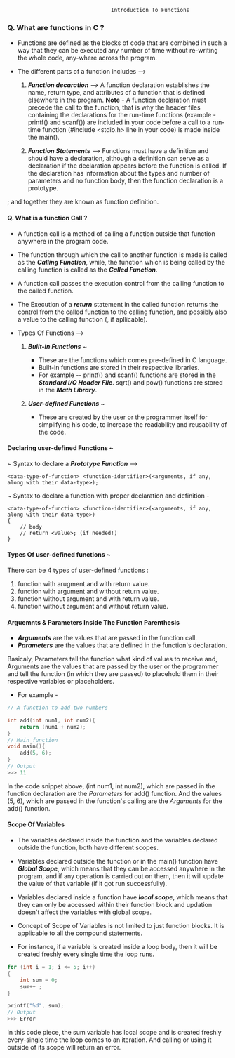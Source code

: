                                      Introduction To Functions 

### Q. What are functions in C ?
* Functions are defined as the blocks of code that are combined in such a way that they can be executed any number of time without re-writing the whole code, any-where across the program.

* The different parts of a function includes -->
    01. **_Function decaration_** --> 
    A function declaration establishes the name, return type, and attributes of a function that is defined elsewhere in the program. 
    **Note** - A function declaration must precede the call to the function, that is why the header files containing the declarations for the run-time functions (example - printf() and scanf()) are included in your code before a call to a run-time function (#include <stdio.h> line in your code) is made inside the main().

    02. **_Function Statements_** -->
    Functions must have a definition and should have a declaration, although a definition can serve as a declaration if the declaration appears before the function is called. If the declaration has information about the types and number of parameters and no function body, then the function declaration is a prototype.

; and together they are known as function definition.


#### Q. What is a function Call ?
* A function call is a method of calling a function outside that function anywhere in the program code. 
* The function through which the call to another function is made is called as the **_Calling Function_**, while, the function which is being called by the calling function is called as the **_Called Function_**.

* A function call passes the execution control from the calling function to the called function.

* The Execution of a **_return_** statement in the called function returns the control from the called function to the calling function, and possibly also a value to the calling function (, if apllicable).



* Types Of Functions -->
    01. **_Built-in Functions_** ~ 
        * These are the functions which comes pre-defined in C language.   
        * Built-in functions are stored in their respective libraries. 
        * For example -- 
            printf() and scanf() functions are stored in the **_Standard I/O Header File_**.
            sqrt() and pow() functions are stored in the **_Math Library_**.

    02. **_User-defined Functions_** ~
        * These are created by the user or the programmer itself for simplifying his code, to increase the readability and reusability of the code.

#### Declaring user-defined Functions ~

~ Syntax to declare a **_Prototype Function_** -->

    <data-type-of-function> <function-identifier>(<arguments, if any, along with their data-type>);

~ Syntax to declare a function with proper declaration and definition -

    <data-type-of-function> <function-identifier>(<arguments, if any, along with their data-type>)
    {
        // body
        // return <value>; (if needed!)
    }


#### Types Of user-defined functions ~
There can be 4 types of user-defined functions :

01. function with arugment and with return value.
02. function with argument and without return value.
03. function without argument and with return value.
04. function without argument and without return value.

#### Arguemnts & Parameters Inside The Function Parenthesis

* **_Arguments_** are the values that are passed in the function call.
* **_Parameters_** are the values that are defined in the function's declaration. 

Basicaly, Parameters tell the function what kind of values to receive and, Arguments are the values that are passed by the user or the programmer and tell the function (in which they are passed) to placehold them in their respective variables or placeholders.

* For example -  

```c
// A function to add two numbers

int add(int num1, int num2){
    return (num1 + num2);
}
// Main function
void main(){
    add(5, 6);
}
// Output 
>>> 11
```

In the code snippet above, (int num1, int num2), which are passed in the function declaration are the *Parameters* for add() function. And the values (5, 6), which are passed in the function's calling are the *Arguments* for the add() function.

#### Scope Of Variables
* The variables declared inside the function and the variables declared outside the function, both have different scopes.

* Variables declared outside the function or in the main() function have **_Global Scope_**, which means that they can be accessed anywhere in the program, and if any operation is carried out on them, then it will update the value of that variable (if it got run successfully).

* Variables declared inside a function have **_local scope_**, which means that they can only be accessed within their function block and updation doesn't affect the variables with global scope.

* Concept of Scope of Variables is not limited to just function blocks. It is applicable to all the compound statements.

* For instance, if a variable is created inside a loop body, then it will be created freshly every single time the loop runs.

```c
for (int i = 1; i <= 5; i++)
{
    int sum = 0;
    sum++ ;
}

printf("%d", sum);
// Output
>>> Error
```

In this code piece, the sum variable has local scope and is created freshly every-single time the loop comes to an iteration. And calling or using it outside of its scope will return an error.
